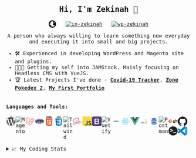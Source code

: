 <samp>
<h2 align="center">Hi, I'm Zekinah 👋</h2>
<p align="center">
<a href="https://www.zekinahlecaros.com/" target="blank"><img align="center" src=https://raw.githubusercontent.com/iconic/open-iconic/master/svg/globe.svg alt="zekinalecaros.com" height="20" width="20" /></a>
&emsp;
<a href="https://ph.linkedin.com/in/zekinah" target="blank"><img align="center" src=https://cdn.jsdelivr.net/npm/simple-icons@3.0.1/icons/linkedin.svg alt="in-zekinah" height="20" width="20" /></a>
  &emsp;
<a href="https://profiles.wordpress.org/zekinah/" target="blank"><img align="center" src=https://cdn.jsdelivr.net/npm/simple-icons@3.0.1/icons/wordpress.svg alt="wp-zekinah" height="20" width="20" /></a>
</p>
<p align="center">
A person who always willing to learn something new everyday and executing it into small and big projects.
</p>

- 🛠 Experienced in developing WordPress and Magento site and plugins.
- 👩🏻‍💻 Getting my self into JAMStack. Mainly focusing on Headless CMS with VueJS.
- 🏆 Latest Projects I've done - **[Covid-19 Tracker](https://github.com/zekinah/pandemiccovid-19)**, **[Zone Pokedex 2](https://github.com/zekinah/zone-pokedex2)**, **[My First Portfolio](https://github.com/zekinah/iamzekinah)** 
<br><br>

#### Languages and Tools:

<img align="left" alt="Wordpress" width="26px" src="https://raw.githubusercontent.com/github/explore/80688e429a7d4ef2fca1e82350fe8e3517d3494d/topics/wordpress/wordpress.png" />
<img align="left" alt="Magento" width="26px" src="https://avatars.githubusercontent.com/u/168457?s=26" />
<img align="left" alt="Laravel" width="26px" src="https://raw.githubusercontent.com/github/explore/56a826d05cf762b2b50ecbe7d492a839b04f3fbf/topics/laravel/laravel.png" />
<img align="left" alt="PHP" width="26px" src="https://raw.githubusercontent.com/github/explore/80688e429a7d4ef2fca1e82350fe8e3517d3494d/topics/php/php.png" />
<img align="left" alt="HTML5" width="26px" src="https://raw.githubusercontent.com/github/explore/80688e429a7d4ef2fca1e82350fe8e3517d3494d/topics/html/html.png" />
<img align="left" alt="CSS3" width="26px" src="https://raw.githubusercontent.com/github/explore/80688e429a7d4ef2fca1e82350fe8e3517d3494d/topics/css/css.png" />
<img align="left" alt="Tailwind" width="26px" src="https://avatars.githubusercontent.com/u/67109815?s=26" />
<img align="left" alt="Sass" width="26px" src="https://raw.githubusercontent.com/github/explore/80688e429a7d4ef2fca1e82350fe8e3517d3494d/topics/sass/sass.png" />
<img align="left" alt="JavaScript" width="26px" src="https://raw.githubusercontent.com/github/explore/80688e429a7d4ef2fca1e82350fe8e3517d3494d/topics/javascript/javascript.png" />
<img align="left" alt="Bootstrap" width="26px" src="https://raw.githubusercontent.com/github/explore/80688e429a7d4ef2fca1e82350fe8e3517d3494d/topics/bootstrap/bootstrap.png" />
<img align="left" alt="Vuetify" width="26px" src="https://avatars.githubusercontent.com/u/22138497?s=26" />
<img align="left" alt="JavaScript" width="26px" src="https://raw.githubusercontent.com/github/explore/80688e429a7d4ef2fca1e82350fe8e3517d3494d/topics/jquery/jquery.png" />
<img align="left" alt="React" width="26px" src="https://raw.githubusercontent.com/github/explore/80688e429a7d4ef2fca1e82350fe8e3517d3494d/topics/react/react.png" />
<img align="left" alt="Vue" width="26px" src="https://raw.githubusercontent.com/github/explore/80688e429a7d4ef2fca1e82350fe8e3517d3494d/topics/vue/vue.png" />
<img align="left" alt="MySQL" width="26px" src="https://raw.githubusercontent.com/github/explore/80688e429a7d4ef2fca1e82350fe8e3517d3494d/topics/mysql/mysql.png" />
<img align="left" alt="SQL" width="26px" src="https://raw.githubusercontent.com/github/explore/80688e429a7d4ef2fca1e82350fe8e3517d3494d/topics/sql/sql.png" />
<img align="left" alt="Postman" width="26px" src="https://avatars.githubusercontent.com/u/10251060?s=26" />
<img align="left" alt="Git" width="26px" src="https://raw.githubusercontent.com/github/explore/80688e429a7d4ef2fca1e82350fe8e3517d3494d/topics/git/git.png" />
<img align="left" alt="GitHub" width="26px" src="https://raw.githubusercontent.com/github/explore/78df643247d429f6cc873026c0622819ad797942/topics/github/github.png" />
<img align="left" alt="Terminal" width="26px" src="https://raw.githubusercontent.com/github/explore/80688e429a7d4ef2fca1e82350fe8e3517d3494d/topics/terminal/terminal.png" />
<img align="left" alt="Visual Studio Code" width="26px" src="https://raw.githubusercontent.com/github/explore/80688e429a7d4ef2fca1e82350fe8e3517d3494d/topics/visual-studio-code/visual-studio-code.png" />


<br><br><br><br>

<details>
    <summary>📈 My Coding Stats</summary>

<!--START_SECTION:waka-->
![Code Time](http://img.shields.io/badge/Code%20Time-4%2C279%20hrs%201%20min-blue)

![Profile Views](http://img.shields.io/badge/Profile%20Views-67-blue)

**🐱 My GitHub Data** 

> 📦 ? Used in GitHub's Storage 
 > 
> 🏆 289 Contributions in the Year 2024
 > 
> 🚫 Not Opted to Hire
 > 
> 📜 30 Public Repositories 
 > 
> 🔑 0 Private Repositories 
 > 
**I'm a Night 🦉** 

```text
🌞 Morning                506 commits         ██░░░░░░░░░░░░░░░░░░░░░░░   08.26 % 
🌆 Daytime                1726 commits        ███████░░░░░░░░░░░░░░░░░░   28.17 % 
🌃 Evening                2417 commits        ██████████░░░░░░░░░░░░░░░   39.45 % 
🌙 Night                  1478 commits        ██████░░░░░░░░░░░░░░░░░░░   24.12 % 
```
📅 **I'm Most Productive on Sunday** 

```text
Monday                   796 commits         ███░░░░░░░░░░░░░░░░░░░░░░   12.99 % 
Tuesday                  699 commits         ███░░░░░░░░░░░░░░░░░░░░░░   11.41 % 
Wednesday                780 commits         ███░░░░░░░░░░░░░░░░░░░░░░   12.73 % 
Thursday                 725 commits         ███░░░░░░░░░░░░░░░░░░░░░░   11.83 % 
Friday                   944 commits         ████░░░░░░░░░░░░░░░░░░░░░   15.41 % 
Saturday                 1035 commits        ████░░░░░░░░░░░░░░░░░░░░░   16.89 % 
Sunday                   1148 commits        █████░░░░░░░░░░░░░░░░░░░░   18.74 % 
```


📊 **This Week I Spent My Time On** 

```text
💬 Programming Languages: 
PHP                      42 hrs 38 mins      ███████████████████████░░   90.87 % 
Other                    1 hr 48 mins        █░░░░░░░░░░░░░░░░░░░░░░░░   03.84 % 
JavaScript               1 hr 43 mins        █░░░░░░░░░░░░░░░░░░░░░░░░   03.69 % 
CSS                      45 mins             ░░░░░░░░░░░░░░░░░░░░░░░░░   01.60 % 
XML                      0 secs              ░░░░░░░░░░░░░░░░░░░░░░░░░   00.01 % 
```

**I Mostly Code in PHP** 

```text
PHP                      42 repos            ████████████████░░░░░░░░░   62.69 % 
JavaScript               7 repos             ███░░░░░░░░░░░░░░░░░░░░░░   10.45 % 
CSS                      7 repos             ███░░░░░░░░░░░░░░░░░░░░░░   10.45 % 
HTML                     6 repos             ██░░░░░░░░░░░░░░░░░░░░░░░   08.96 % 
Hack                     1 repo              ░░░░░░░░░░░░░░░░░░░░░░░░░   01.49 % 
```




 Last Updated on 15/05/2024 16:16:16 UTC
<!--END_SECTION:waka-->
</details>
</samp>

